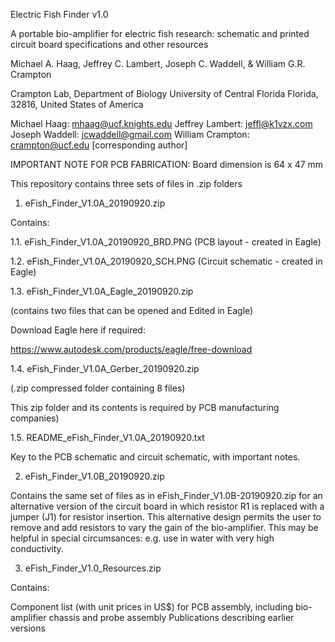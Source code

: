 Electric Fish Finder v1.0

A portable bio-amplifier for electric fish research: schematic and printed circuit board specifications and other resources

Michael A. Haag, Jeffrey C. Lambert, Joseph C. Waddell, & William G.R. Crampton

Crampton Lab,
Department of Biology
University of Central Florida
Florida, 32816, 
United States of America

Michael Haag: mhaag@ucf.knights.edu
Jeffrey Lambert: jeffl@k1vzx.com
Joseph Waddell: jcwaddell@gmail.com
William Crampton: crampton@ucf.edu [corresponding author]


IMPORTANT NOTE FOR PCB FABRICATION: Board dimension is 64 x 47 mm


This repository contains three sets of files in .zip folders  

1. eFish_Finder_V1.0A_20190920.zip

Contains:

1.1. eFish_Finder_V1.0A_20190920_BRD.PNG 
(PCB layout - created in Eagle)

1.2. eFish_Finder_V1.0A_20190920_SCH.PNG 
(Circuit schematic - created in Eagle)

1.3. eFish_Finder_V1.0A_Eagle_20190920.zip

(contains two files that can be opened and Edited in Eagle)

Download Eagle here if required:

https://www.autodesk.com/products/eagle/free-download

1.4. eFish_Finder_V1.0A_Gerber_20190920.zip

(.zip compressed folder containing 8 files)
	
This zip folder and its contents is required by PCB manufacturing companies)

1.5. README_eFish_Finder_V1.0A_20190920.txt

Key to the PCB schematic and circuit schematic, with important notes.

2. eFish_Finder_V1.0B_20190920.zip

Contains the same set of files as in eFish_Finder_V1.0B-20190920.zip for an alternative version of the circuit board in which resistor R1 is replaced with a jumper (J1) for resistor insertion. 
This alternative design permits the user to remove and add resistors to vary the gain of the bio-amplifier. This may be helpful in special circumsances: e.g. use in water with very high conductivity.


3. eFish_Finder_V1.0_Resources.zip

Contains: 

Component list (with unit prices in US$) for PCB assembly, including bio-amplifier chassis and probe assembly
Publications describing earlier versions
